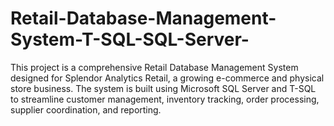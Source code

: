 # Retail-Database-Management-System-T-SQL-SQL-Server-
This project is a comprehensive Retail Database Management System designed for Splendor Analytics Retail, a growing e-commerce and physical store business. The system is built using Microsoft SQL Server and T-SQL to streamline customer management, inventory tracking, order processing, supplier coordination, and reporting.
